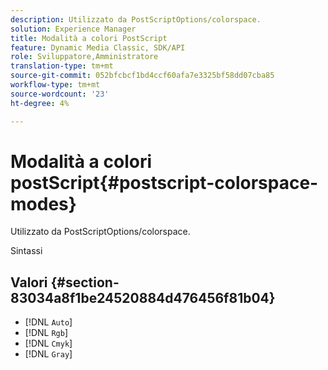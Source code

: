 ```yaml
---
description: Utilizzato da PostScriptOptions/colorspace.
solution: Experience Manager
title: Modalità a colori PostScript
feature: Dynamic Media Classic, SDK/API
role: Sviluppatore,Amministratore
translation-type: tm+mt
source-git-commit: 052bfcbcf1bd4ccf60afa7e3325bf58dd07cba85
workflow-type: tm+mt
source-wordcount: '23'
ht-degree: 4%

---
```



# Modalità a colori postScript{#postscript-colorspace-modes}

Utilizzato da PostScriptOptions/colorspace.

Sintassi

## Valori {#section-83034a8f1be24520884d476456f81b04}

* [!DNL `Auto`]
* [!DNL `Rgb`]
* [!DNL `Cmyk`]
* [!DNL `Gray`]

